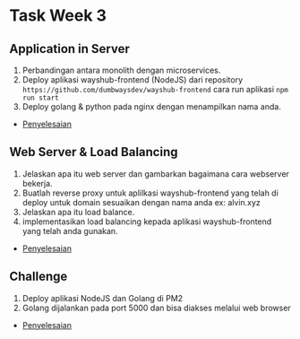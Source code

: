 # Task Week 3

## Application in Server
1. Perbandingan antara monolith dengan microservices.
2. Deploy aplikasi wayshub-frontend (NodeJS) dari repository `https://github.com/dumbwaysdev/wayshub-frontend` cara run aplikasi `npm run start`
3. Deploy golang & python pada nginx dengan menampilkan nama anda.
- [Penyelesaian](application-in-server.md)

## Web Server & Load Balancing
1. Jelaskan apa itu web server dan gambarkan bagaimana cara webserver bekerja.
2. Buatlah reverse proxy untuk aplilkasi wayshub-frontend yang telah di deploy untuk domain sesuaikan dengan nama anda ex: alvin.xyz
3. Jelaskan apa itu load balance.
4. implementasikan load balancing kepada aplikasi wayshub-frontend yang telah anda gunakan.
- [Penyelesaian](web-server-and-load-balancing.md)

## Challenge
1. Deploy aplikasi NodeJS dan Golang di PM2
2. Golang dijalankan pada port 5000 dan bisa diakses melalui web browser
- [Penyelesaian](challenge.md)